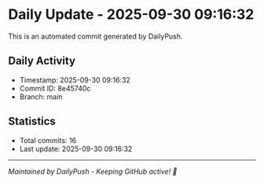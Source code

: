 # Daily Update - 2025-09-30 09:16:32

This is an automated commit generated by DailyPush.

## Daily Activity
- Timestamp: 2025-09-30 09:16:32
- Commit ID: 8e45740c
- Branch: main

## Statistics
- Total commits: 16
- Last update: 2025-09-30 09:16:32

---
*Maintained by DailyPush - Keeping GitHub active! 🚀*
